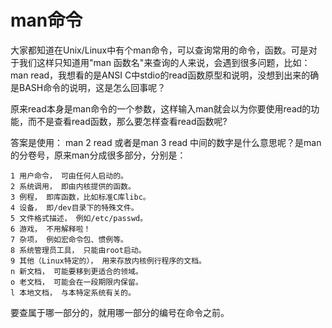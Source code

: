 # man命令

大家都知道在Unix/Linux中有个man命令，可以查询常用的命令，函数。可是对于我们这样只知道用"man 函数名"来查询的人来说，会遇到很多问题，比如：
man read，我想看的是ANSI C中stdio的read函数原型和说明，没想到出来的确是BASH命令的说明，这是怎么回事呢？

原来read本身是man命令的一个参数，这样输入man就会以为你要使用read的功能，而不是查看read函数，那么要怎样查看read函数呢?

答案是使用：    man 2 read 或者是man 3 read
中间的数字是什么意思呢？是man的分卷号，原来man分成很多部分，分别是：
 
```
1 用户命令， 可由任何人启动的。
2 系统调用， 即由内核提供的函数。
3 例程， 即库函数，比如标准C库libc。
4 设备， 即/dev目录下的特殊文件。
5 文件格式描述， 例如/etc/passwd。
6 游戏， 不用解释啦！
7 杂项， 例如宏命令包、惯例等。
8 系统管理员工具， 只能由root启动。
9 其他（Linux特定的）， 用来存放内核例行程序的文档。
n 新文档， 可能要移到更适合的领域。
o 老文档， 可能会在一段期限内保留。
l 本地文档， 与本特定系统有关的。
```
 
要查属于哪一部分的，就用哪一部分的编号在命令之前。











